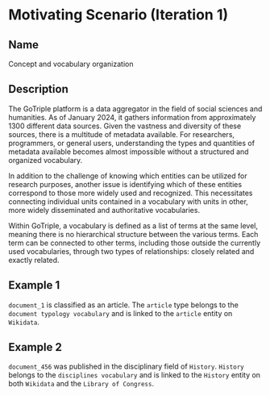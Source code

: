 # Motivating Scenario (Iteration 1)

## Name
Concept and vocabulary organization

## Description
The GoTriple platform is a data aggregator in the field of social sciences and humanities. As of January 2024, it gathers information from approximately 1300 different data sources. Given the vastness and diversity of these sources, there is a multitude of metadata available. For researchers, programmers, or general users, understanding the types and quantities of metadata available becomes almost impossible without a structured and organized vocabulary.

In addition to the challenge of knowing which entities can be utilized for research purposes, another issue is identifying which of these entities correspond to those more widely used and recognized. This necessitates connecting individual units contained in a vocabulary with units in other, more widely disseminated and authoritative vocabularies.

Within GoTriple, a vocabulary is defined as a list of terms at the same level, meaning there is no hierarchical structure between the various terms. Each term can be connected to other terms, including those outside the currently used vocabularies, through two types of relationships: closely related and exactly related.
## Example 1
`document_1` is classified as an article. The `article` type belongs to the `document typology vocabulary` and is linked to the `article` entity on `Wikidata`.

## Example 2
`document_456` was published in the disciplinary field of `History`. `History` belongs to the `disciplines vocabulary` and is linked to the `History` entity on both `Wikidata` and the `Library of Congress`.